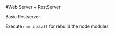 #Web Server + RestServer

Basic Restserver.

Execute ``` npm install ``` for rebuild the node modules 
